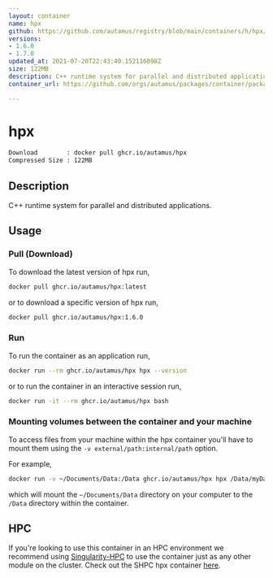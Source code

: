 ```yaml
---
layout: container
name: hpx
github: https://github.com/autamus/registry/blob/main/containers/h/hpx/spack.yaml
versions:
- 1.6.0
- 1.7.0
updated_at: 2021-07-20T22:43:40.152116098Z
size: 122MB
description: C++ runtime system for parallel and distributed applications.
container_url: https://github.com/orgs/autamus/packages/container/package/hpx

---
```

# hpx
```bash 
Download        : docker pull ghcr.io/autamus/hpx
Compressed Size : 122MB
```

## Description
C++ runtime system for parallel and distributed applications.

## Usage
### Pull (Download)
To download the latest version of hpx run,

```bash
docker pull ghcr.io/autamus/hpx:latest
```

or to download a specific version of hpx run,

```bash
docker pull ghcr.io/autamus/hpx:1.6.0
```
### Run
To run the container as an application run,
```bash
docker run --rm ghcr.io/autamus/hpx hpx --version
```

or to run the container in an interactive session run,
```bash
docker run -it --rm ghcr.io/autamus/hpx bash
```

### Mounting volumes between the container and your machine
To access files from your machine within the hpx container you'll have to mount them using the `-v external/path:internal/path` option.

For example,
```bash
docker run -v ~/Documents/Data:/Data ghcr.io/autamus/hpx hpx /Data/myData.csv
```
which will mount the `~/Documents/Data` directory on your computer to the `/Data` directory within the container.

## HPC
If you're looking to use this container in an HPC environment we recommend using [Singularity-HPC](https://singularity-hpc.readthedocs.io) to use the container just as any other module on the cluster. Check out the SHPC hpx container [here](https://singularityhub.github.io/singularity-hpc/r/ghcr.io-autamus-hpx/).